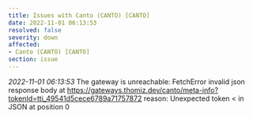 ```yaml
---
title: Issues with Canto (CANTO) [CANTO]
date: 2022-11-01 06:13:53
resolved: false
severity: down
affected:
- Canto (CANTO) [CANTO]
section: issue
---
```


*2022-11-01 06:13:53* The gateway is unreachable: FetchError invalid json response body at https://gateways.thomiz.dev/canto/meta-info?tokenId=tti_49541d5cece6789a71757872 reason: Unexpected token < in JSON at position 0